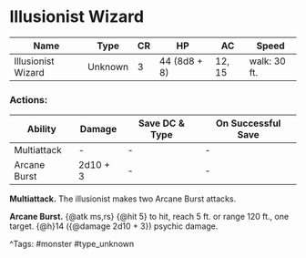 # Illusionist Wizard

| Name | Type | CR | HP | AC | Speed |
|------|------|----|----|----|-------|
| Illusionist Wizard | Unknown | 3 | 44 (8d8 + 8) | 12, 15 | walk: 30 ft. |

### Actions:

| Ability | Damage | Save DC & Type | On Successful Save |
|---------|--------|----------------|--------------------|
| Multiattack | - | - | - |
| Arcane Burst | 2d10 + 3 | - | - |


**Multiattack.** The illusionist makes two Arcane Burst attacks.

**Arcane Burst.** {@atk ms,rs} {@hit 5} to hit, reach 5 ft. or range 120 ft., one target. {@h}14 ({@damage 2d10 + 3}) psychic damage.

^Tags: #monster #type_unknown